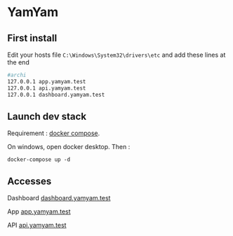 # YamYam

## First install

Edit your hosts file `C:\Windows\System32\drivers\etc` and add these lines at the end

```sh
#archi
127.0.0.1 app.yamyam.test
127.0.0.1 api.yamyam.test
127.0.0.1 dashboard.yamyam.test
```

## Launch dev stack

Requirement : [docker compose](https://docs.docker.com/desktop/install/windows-install/).

On windows, open docker desktop.
Then :

```
docker-compose up -d
```

## Accesses

Dashboard
[dashboard.yamyam.test](dashboard.yamyam.test)

App
[app.yamyam.test](app.yamyam.test)

API
[api.yamyam.test](api.yamyam.test)

